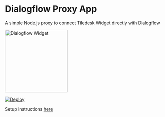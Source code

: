 # Dialogflow Proxy App
A simple Node.js proxy to connect Tiledesk Widget directly with Dialogflow

<img src="https://user-images.githubusercontent.com/32564846/66894553-03b71e00-eff1-11e9-9dce-cec116081c22.png" alt="Dialogflow Widget" style="width:200px;"/>


[![Deploy](https://www.herokucdn.com/deploy/button.svg)](https://heroku.com/deploy)

Setup instructions [here](https://www.tiledesk.com/tiledesk-widget-to-converse-with-dialogflow/)
